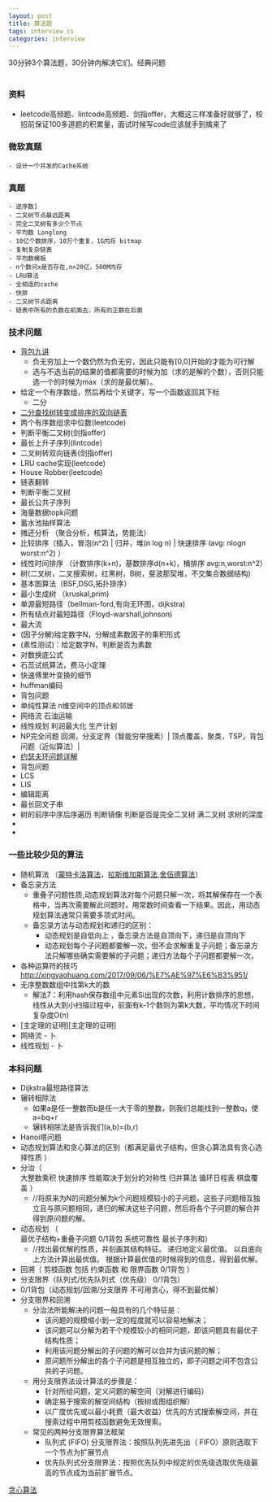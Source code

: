 ```yaml
---
layout: post
title: 算法题
tags: interview cs
categories: interview
---
```


30分钟3个算法题，30分钟内解决它们。经典问题<br>
<br>

### 资料
- leetcode高频题、lintcode高频题、剑指offer，大概这三样准备好就够了，校招前保证100多道题的积累量，面试时候写code应该就手到擒来了

### 微软真题
	- 设计一个并发的Cache系统

### 真题
	- 逆序数]
	- 二叉树节点最远距离
	- 完全二叉树有多少个节点
	- 平均数 Longlong
	- 10亿个数排序，10万个重复，1G内存 bitmap
	- 复制复杂链表
	- 平均数模板
	- n个数问x是否存在,n>20亿，500M内存
	- LRU算法
	- 全相连的cache
	- 快排
	- 二叉树节点距离
	- 链表中所有的负数在前面去，所有的正数在后面


### 技术问题
- [背包九讲](https://blog.csdn.net/ling_du/article/details/41594767)
	- 负无穷加上一个数仍然为负无穷，因此只能有[0,0]开始的才能为可行解
	- 选与不选当前的结果的值都需要的时候为加（求的是解的个数），否则只能选一个的时候为max（求的是最优解）。
- 给定一个有序数组，然后再给个关键字，写一个函数返回其下标
   - 二分
- [二分查找树转变成排序的双向链表](https://blog.csdn.net/qq_18343569/article/details/52048496)
-  两个有序数组求中位数(leetcode)
- 判断平衡二叉树(剑指offer)
- 最长上升子序列(lintcode)
- 二叉树转双向链表(剑指offer)
- LRU cache实现(leetcode)
- House Robber(leetcode)
- 链表翻转
- 判断平衡二叉树
- 最长公共子序列
- 海量数据topk问题
- 蓄水池抽样算法
- 摊还分析 （聚合分析，核算法，势能法）
- 比较排序（插入，冒泡(n^2) | 归并，堆(n log n) | 快速排序 (avg: nlogn worst:n^2) ）
- 线性时间排序 （计数排序(k+n)，基数排序d(n+k)，桶排序 avg:n,worst:n^2）
- 树(二叉树，二叉搜索树，红黑树，B树，斐波那契堆，不交集合数据结构)
- 基本图算法（BSF,DSG,拓扑排序）
- 最小生成树 （kruskal,prim)
- 单源最短路径（bellman-ford,有向无环图，dijkstra)
- 所有结点对最短路径（Floyd-warshall,johnson)
- 最大流
- (因子分解)给定数字N，分解成素数因子的乘积形式
- (素性测试)：给定数字N，判断是否为素数
- 对数换底公式
- 石蕊试纸算法，费马小定理
- 快速傅里叶变换的细节
- huffman编码
- 背包问题
- 单纯性算法 n维空间中的顶点和邻居
- 网络流 石油运输
- 线性规划 利润最大化  生产计划
- NP完全问题  回溯，分支定界（智能穷举搜素）| 顶点覆盖，聚类，TSP，背包问题（近似算法）| 
- [约瑟夫环问题详解](https://blog.csdn.net/tingyun_say/article/details/52343897)
- 背包问题
- LCS
- LIS
- 编辑距离
- 最长回文子串
- 树的前序中序后序遍历 判断镜像 判断是否是完全二叉树 满二叉树 求树的深度
- 
- 


### 一些比较少见的算法
- 随机算法 （[蒙特卡洛算法][蒙特卡洛算法]，[拉斯维加斯算法][拉斯维加斯算法],[舍伍德算法][舍伍德算法]）
- 备忘录方法
	- 重叠子问题性质,动态规划算法对每个问题只解一次，将其解保存在一个表格中，当再次需要解此问题时，用常数时间查看一下结果。因此，用动态规划算法通常只需要多项式时间。
	- 	备忘录方法与动态规划和递归的区别：
		- 动态规划是自低向上 ，备忘录方法是自顶向下，递归是自顶向下
		- 动态规划每个子问题都要解一次，但不会求解重复子问题；备忘录方法只解哪些确实需要解的子问题；递归方法每个子问题都要解一次，
- 各种运算符的技巧 http://xingyaohuang.com/2017/09/06/%E7%AE%97%E6%B3%951/
- 无序整数数组中找第k大的数
	- 解法7：利用hash保存数组中元素Si出现的次数，利用计数排序的思想，线性从大到小扫描过程中，前面有k-1个数则为第k大数，平均情况下时间复杂度O(n)
- [主定理的证明][主定理的证明]
- 网络流 - 卜
- 线性规划 - 卜
### 本科问题
- Dijkstra最短路径算法
- 辗转相除法
   - 如果a是任一整数而b是任一大于零的整数，则我们总能找到一整数q，使a=bq+r
   - 辗转相除法是告诉我们(a,b)=(b,r)
-  Hanoi塔问题
- 动态规划算法和贪心算法的区别（都满足最优子结构，但贪心算法具有贪心选择性质
）
- 分治（	
	大整数乘积
	快速排序   性能取决于划分的对称性
	归并算法
	循环日程表
	棋盘覆盖
）
   - //将原来为N的问题分解为k个问题规模较小的子问题，这些子问题相互独立且与原问题相同，递归的解决这些子问题，然后将各个子问题的解合并得到原问题的解。
- 动态规划 （	
	最优子结构+重叠子问题
	0/1背包
	系统可靠性
最长子序列和）
   - //找出最优解的性质，并刻画其结构特征。 递归地定义最优值。  以自底向上方法计算出最优值。 根据计算最优值的时候得到的信息，得到最优解。
- 回溯（	剪枝函数 包括 约束函数 和 限界函数	0/1背包 ）
- 分支限界（队列式/优先队列式（优先级）	0/1背包）
-  0/1背包（动态规划/回溯/分支限界 	不可用贪心，得不到最优解）
- 分支限界和回溯
   - 分治法所能解决的问题一般具有的几个特征是：
	   - 该问题的规模缩小到一定的程度就可以容易地解决；
	   - 该问题可以分解为若干个规模较小的相同问题，即该问题具有最优子结构性质；
	   - 利用该问题分解出的子问题的解可以合并为该问题的解；
      - 原问题所分解出的各个子问题是相互独立的，即子问题之间不包含公共的子问题。
   - 用分支限界法设计算法的步骤是：
		- 针对所给问题，定义问题的解空间（对解进行编码）
		- 确定易于搜索的解空间结构（按树或图组织解）
		- 以广度优先或以最小耗费（最大收益）优先的方式搜索解空间，并在搜索过程中用剪枝函数避免无效搜索。
   - 常见的两种分支限界算法框架
      - 队列式 (FIFO) 分支限界法：按照队列先进先出（ FIFO）原则选取下一个节点为扩展节点
      - 优先队列式分支限界法：按照优先队列中规定的优先级选取优先级最高的节点成为当前扩展节点。

[蒙特卡洛算法]:https://yq.aliyun.com/articles/10282
[拉斯维加斯算法]:http://blog.csdn.net/liufeng_king/article/details/9245585
[舍伍德算法]:http://www.cnblogs.com/hxsyl/p/3219621.html
[贪心算法](https://www.itcodemonkey.com/article/4128.html)